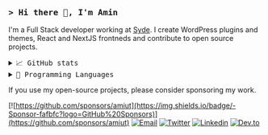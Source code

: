 ### <samp>**> Hi there 👋, I'm Amin**</samp>

I'm a Full Stack developer working at [Syde](https://syde.com).
I create WordPress plugins and themes, React and NextJS frontneds and contribute to open source projects.

<details>
    <summary> <samp>📈 GitHub stats</samp></summary>
<br/>

![Amin Abdolrezapoor GitHub stats](https://github-readme-stats.vercel.app/api?username=amiut&show_icons=true&icon_color=805AD5&text_color=718096&bg_color=ffffff00&hide_title=true&include_all_commits=true&count_private=true&hide_border=true)

</details>

<details>
    <summary> <samp>📝 Programming Languages</samp></summary>
<br/>

![Amin Abdolrezapoor Language stats](https://github-readme-stats.vercel.app/api/top-langs/?username=amiut&layout=compact&icon_color=805AD5&text_color=718096&bg_color=ffffff00&hide_border=true&langs_count=10)

</details>

If you use my open-source projects, please consider sponsoring my work.

[![https://github.com/sponsors/amiut](https://img.shields.io/badge/-Sponsor-fafbfc?logo=GitHub%20Sponsors)](https://github.com/sponsors/amiut)
[![Email](https://img.shields.io/badge/Email-EA4335?logo=Gmail&logoColor=white)](mailto:hi@amin.nz)
[![Twitter](https://img.shields.io/badge/Twitter-1DA1F2?logo=twitter&logoColor=white)](https://twitter.com/amiut7)
[![Linkedin](https://img.shields.io/badge/LinkedIn-0077B5?logo=linkedin&logoColor=white)](https://www.linkedin.com/in/amin-abdolrezapoor/)
[![Dev.to](https://img.shields.io/badge/dev.to-0A0A0A?logo=dev.to&logoColor=white)](https://dev.to/amiut)
